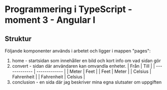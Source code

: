 # Programmering i TypeScript - moment 3 - Angular I
## Struktur
Följande komponenter används i arbetet och ligger i mappen "pages":
1. home - startsidan som innehåller en bild och kort info om vad sidan gör
2. convert - sidan där användaren kan omvandla enheter. 
    | Från          | Till          |
    | ------------- | ------------- |
    | Meter         | Feet          |
    | Feet          | Meter         |
    | Celsius       | Fahrenheit    |
    | Fahrenheit    | Celsius       |
3. conclusion - en sida där jag beskriver mina egna slutsater om uppgiften

##